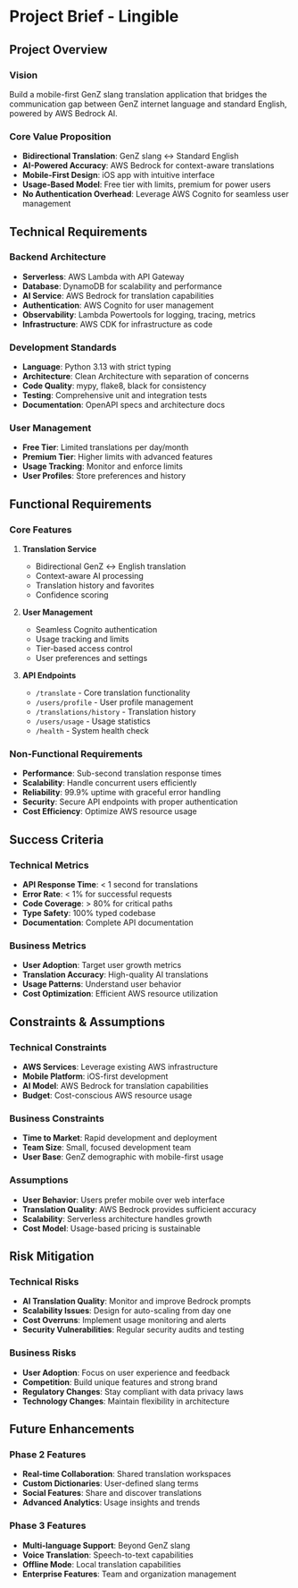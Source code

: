 # Project Brief - Lingible

## Project Overview

### Vision
Build a mobile-first GenZ slang translation application that bridges the communication gap between GenZ internet language and standard English, powered by AWS Bedrock AI.

### Core Value Proposition
- **Bidirectional Translation**: GenZ slang ↔ Standard English
- **AI-Powered Accuracy**: AWS Bedrock for context-aware translations
- **Mobile-First Design**: iOS app with intuitive interface
- **Usage-Based Model**: Free tier with limits, premium for power users
- **No Authentication Overhead**: Leverage AWS Cognito for seamless user management

## Technical Requirements

### Backend Architecture
- **Serverless**: AWS Lambda with API Gateway
- **Database**: DynamoDB for scalability and performance
- **AI Service**: AWS Bedrock for translation capabilities
- **Authentication**: AWS Cognito for user management
- **Observability**: Lambda Powertools for logging, tracing, metrics
- **Infrastructure**: AWS CDK for infrastructure as code

### Development Standards
- **Language**: Python 3.13 with strict typing
- **Architecture**: Clean Architecture with separation of concerns
- **Code Quality**: mypy, flake8, black for consistency
- **Testing**: Comprehensive unit and integration tests
- **Documentation**: OpenAPI specs and architecture docs

### User Management
- **Free Tier**: Limited translations per day/month
- **Premium Tier**: Higher limits with advanced features
- **Usage Tracking**: Monitor and enforce limits
- **User Profiles**: Store preferences and history

## Functional Requirements

### Core Features
1. **Translation Service**
   - Bidirectional GenZ ↔ English translation
   - Context-aware AI processing
   - Translation history and favorites
   - Confidence scoring

2. **User Management**
   - Seamless Cognito authentication
   - Usage tracking and limits
   - Tier-based access control
   - User preferences and settings

3. **API Endpoints**
   - `/translate` - Core translation functionality
   - `/users/profile` - User profile management
   - `/translations/history` - Translation history
   - `/users/usage` - Usage statistics
   - `/health` - System health check

### Non-Functional Requirements
- **Performance**: Sub-second translation response times
- **Scalability**: Handle concurrent users efficiently
- **Reliability**: 99.9% uptime with graceful error handling
- **Security**: Secure API endpoints with proper authentication
- **Cost Efficiency**: Optimize AWS resource usage

## Success Criteria

### Technical Metrics
- **API Response Time**: < 1 second for translations
- **Error Rate**: < 1% for successful requests
- **Code Coverage**: > 80% for critical paths
- **Type Safety**: 100% typed codebase
- **Documentation**: Complete API documentation

### Business Metrics
- **User Adoption**: Target user growth metrics
- **Translation Accuracy**: High-quality AI translations
- **Usage Patterns**: Understand user behavior
- **Cost Optimization**: Efficient AWS resource utilization

## Constraints & Assumptions

### Technical Constraints
- **AWS Services**: Leverage existing AWS infrastructure
- **Mobile Platform**: iOS-first development
- **AI Model**: AWS Bedrock for translation capabilities
- **Budget**: Cost-conscious AWS resource usage

### Business Constraints
- **Time to Market**: Rapid development and deployment
- **Team Size**: Small, focused development team
- **User Base**: GenZ demographic with mobile-first usage

### Assumptions
- **User Behavior**: Users prefer mobile over web interface
- **Translation Quality**: AWS Bedrock provides sufficient accuracy
- **Scalability**: Serverless architecture handles growth
- **Cost Model**: Usage-based pricing is sustainable

## Risk Mitigation

### Technical Risks
- **AI Translation Quality**: Monitor and improve Bedrock prompts
- **Scalability Issues**: Design for auto-scaling from day one
- **Cost Overruns**: Implement usage monitoring and alerts
- **Security Vulnerabilities**: Regular security audits and testing

### Business Risks
- **User Adoption**: Focus on user experience and feedback
- **Competition**: Build unique features and strong brand
- **Regulatory Changes**: Stay compliant with data privacy laws
- **Technology Changes**: Maintain flexibility in architecture

## Future Enhancements

### Phase 2 Features
- **Real-time Collaboration**: Shared translation workspaces
- **Custom Dictionaries**: User-defined slang terms
- **Social Features**: Share and discover translations
- **Advanced Analytics**: Usage insights and trends

### Phase 3 Features
- **Multi-language Support**: Beyond GenZ slang
- **Voice Translation**: Speech-to-text capabilities
- **Offline Mode**: Local translation capabilities
- **Enterprise Features**: Team and organization management
